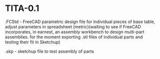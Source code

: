 # TITA-0.1

.FCStd - FreeCAD parametric design file for individual pieces of base table, adjust parameters in spreadsheet (metric)(waiting to see if FreeCAD incorporates, in earnest, an assembly workbench to design multi-part assemblies. for the moment exporting .stl files of individual parts and testing their fit in Sketchup)

.skp - sketchup file to test assembly of parts
